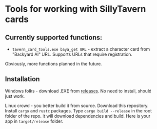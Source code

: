 # Tools for working with SillyTavern cards

## Currently supported functions:

* `tavern_card_tools.exe baya_get URL` - extract a character card from "Backyard AI" URL. Supports URLs that require registration. 

Obviously, more functions planned in the future. 

## Installation

Windows folks - download .EXE from [releases](https://github.com/Barafu/tavern_card_tools/releases/latest). No need to install, should just work. 

Linux crowd - you better build it from source. Download this repository. Install `cargo` and `rustc` packages. 
Type `cargo build --release` in the root folder of the repo. It will download dependencies and build.  Here is your app in `target/release` folder. 
